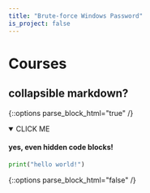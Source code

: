 ```yaml
---
title: "Brute-force Windows Password"
is_project: false
---
```

# Courses

## collapsible markdown?
{::options parse_block_html="true" /}
<details open><summary>CLICK ME</summary>
<p>

#### yes, even hidden code blocks!

```python
print("hello world!")
```

</p>
</details>
{::options parse_block_html="false" /}
